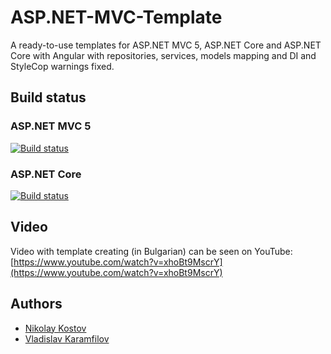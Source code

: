 # ASP.NET-MVC-Template
A ready-to-use templates for ASP.NET MVC 5, ASP.NET Core and ASP.NET Core with Angular with repositories, services, models mapping and DI and StyleCop warnings fixed.

## Build status

### ASP.NET MVC 5
[![Build status](https://ci.appveyor.com/api/projects/status/8dskbn908e27vevx?svg=true)](https://ci.appveyor.com/project/NikolayIT/asp-net-mvc-template)

### ASP.NET Core
[![Build status](https://ci.appveyor.com/api/projects/status/vwf51pxftk8xpa68?svg=true)](https://ci.appveyor.com/project/NikolayIT/asp-net-mvc-template-ls0el)

## Video

Video with template creating (in Bulgarian) can be seen on YouTube: [https://www.youtube.com/watch?v=xhoBt9MscrY](https://www.youtube.com/watch?v=xhoBt9MscrY)

## Authors

- [Nikolay Kostov](https://github.com/NikolayIT)
- [Vladislav Karamfilov](https://github.com/vladislav-karamfilov)
